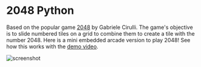 2048 Python
===========
Based on the popular game [2048](https://github.com/gabrielecirulli/2048) by Gabriele Cirulli. The game's objective is to slide numbered tiles on a grid to combine them to create a tile with the number 2048. Here is a mini embedded arcade version to play 2048! See how this works with the [demo video](https://youtube.com/shorts/zfAkBPeYPhw?feature=share).


![screenshot](img/screenshot.png)



